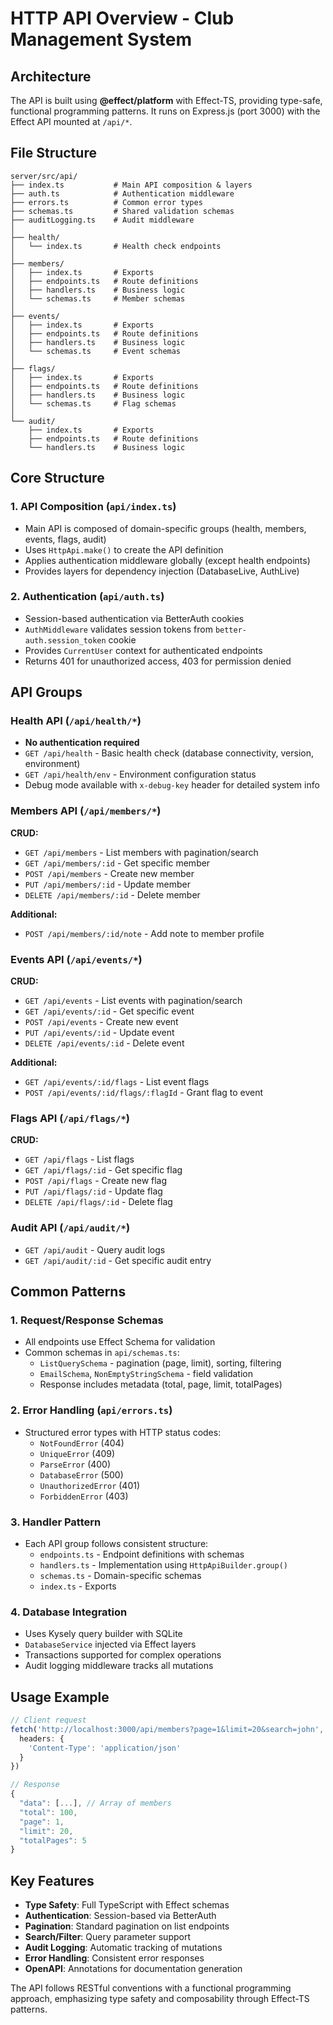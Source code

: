 # HTTP API Overview - Club Management System

## Architecture
The API is built using **@effect/platform** with Effect-TS, providing type-safe, functional programming patterns. It runs on Express.js (port 3000) with the Effect API mounted at `/api/*`.

## File Structure
```
server/src/api/
├── index.ts           # Main API composition & layers
├── auth.ts            # Authentication middleware
├── errors.ts          # Common error types
├── schemas.ts         # Shared validation schemas
├── auditLogging.ts    # Audit middleware
│
├── health/
│   └── index.ts       # Health check endpoints
│
├── members/
│   ├── index.ts       # Exports
│   ├── endpoints.ts   # Route definitions
│   ├── handlers.ts    # Business logic
│   └── schemas.ts     # Member schemas
│
├── events/
│   ├── index.ts       # Exports
│   ├── endpoints.ts   # Route definitions
│   ├── handlers.ts    # Business logic
│   └── schemas.ts     # Event schemas
│
├── flags/
│   ├── index.ts       # Exports
│   ├── endpoints.ts   # Route definitions
│   ├── handlers.ts    # Business logic
│   └── schemas.ts     # Flag schemas
│
└── audit/
    ├── index.ts       # Exports
    ├── endpoints.ts   # Route definitions
    └── handlers.ts    # Business logic
```

## Core Structure

### 1. API Composition (`api/index.ts`)
- Main API is composed of domain-specific groups (health, members, events, flags, audit)
- Uses `HttpApi.make()` to create the API definition
- Applies authentication middleware globally (except health endpoints)
- Provides layers for dependency injection (DatabaseLive, AuthLive)

### 2. Authentication (`api/auth.ts`)
- Session-based authentication via BetterAuth cookies
- `AuthMiddleware` validates session tokens from `better-auth.session_token` cookie
- Provides `CurrentUser` context for authenticated endpoints
- Returns 401 for unauthorized access, 403 for permission denied

## API Groups

### Health API (`/api/health/*`)
- **No authentication required**
- `GET /api/health` - Basic health check (database connectivity, version, environment)
- `GET /api/health/env` - Environment configuration status
- Debug mode available with `x-debug-key` header for detailed system info

### Members API (`/api/members/*`)
**CRUD:**
- `GET /api/members` - List members with pagination/search
- `GET /api/members/:id` - Get specific member
- `POST /api/members` - Create new member
- `PUT /api/members/:id` - Update member
- `DELETE /api/members/:id` - Delete member

**Additional:**
- `POST /api/members/:id/note` - Add note to member profile

### Events API (`/api/events/*`)
**CRUD:**
- `GET /api/events` - List events with pagination/search
- `GET /api/events/:id` - Get specific event
- `POST /api/events` - Create new event
- `PUT /api/events/:id` - Update event
- `DELETE /api/events/:id` - Delete event

**Additional:**
- `GET /api/events/:id/flags` - List event flags
- `POST /api/events/:id/flags/:flagId` - Grant flag to event

### Flags API (`/api/flags/*`)
**CRUD:**
- `GET /api/flags` - List flags
- `GET /api/flags/:id` - Get specific flag
- `POST /api/flags` - Create new flag
- `PUT /api/flags/:id` - Update flag
- `DELETE /api/flags/:id` - Delete flag

### Audit API (`/api/audit/*`)
- `GET /api/audit` - Query audit logs
- `GET /api/audit/:id` - Get specific audit entry

## Common Patterns

### 1. Request/Response Schemas
- All endpoints use Effect Schema for validation
- Common schemas in `api/schemas.ts`:
  - `ListQuerySchema` - pagination (page, limit), sorting, filtering
  - `EmailSchema`, `NonEmptyStringSchema` - field validation
  - Response includes metadata (total, page, limit, totalPages)

### 2. Error Handling (`api/errors.ts`)
- Structured error types with HTTP status codes:
  - `NotFoundError` (404)
  - `UniqueError` (409)
  - `ParseError` (400)
  - `DatabaseError` (500)
  - `UnauthorizedError` (401)
  - `ForbiddenError` (403)

### 3. Handler Pattern
- Each API group follows consistent structure:
  - `endpoints.ts` - Endpoint definitions with schemas
  - `handlers.ts` - Implementation using `HttpApiBuilder.group()`
  - `schemas.ts` - Domain-specific schemas
  - `index.ts` - Exports

### 4. Database Integration
- Uses Kysely query builder with SQLite
- `DatabaseService` injected via Effect layers
- Transactions supported for complex operations
- Audit logging middleware tracks all mutations

## Usage Example

```typescript
// Client request
fetch('http://localhost:3000/api/members?page=1&limit=20&search=john', {
  headers: {
    'Content-Type': 'application/json'
  }
})

// Response
{
  "data": [...], // Array of members
  "total": 100,
  "page": 1,
  "limit": 20,
  "totalPages": 5
}
```

## Key Features
- **Type Safety**: Full TypeScript with Effect schemas
- **Authentication**: Session-based via BetterAuth
- **Pagination**: Standard pagination on list endpoints
- **Search/Filter**: Query parameter support
- **Audit Logging**: Automatic tracking of mutations
- **Error Handling**: Consistent error responses
- **OpenAPI**: Annotations for documentation generation

The API follows RESTful conventions with a functional programming approach, emphasizing type safety and composability through Effect-TS patterns.